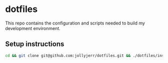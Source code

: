 # dotfiles

This repo contains the configuration and scripts needed to build my development environment.

## Setup instructions

```bash
cd && git clone git@github.com:jollyjerr/dotfiles.git && ./dotfiles/install.sh
```
